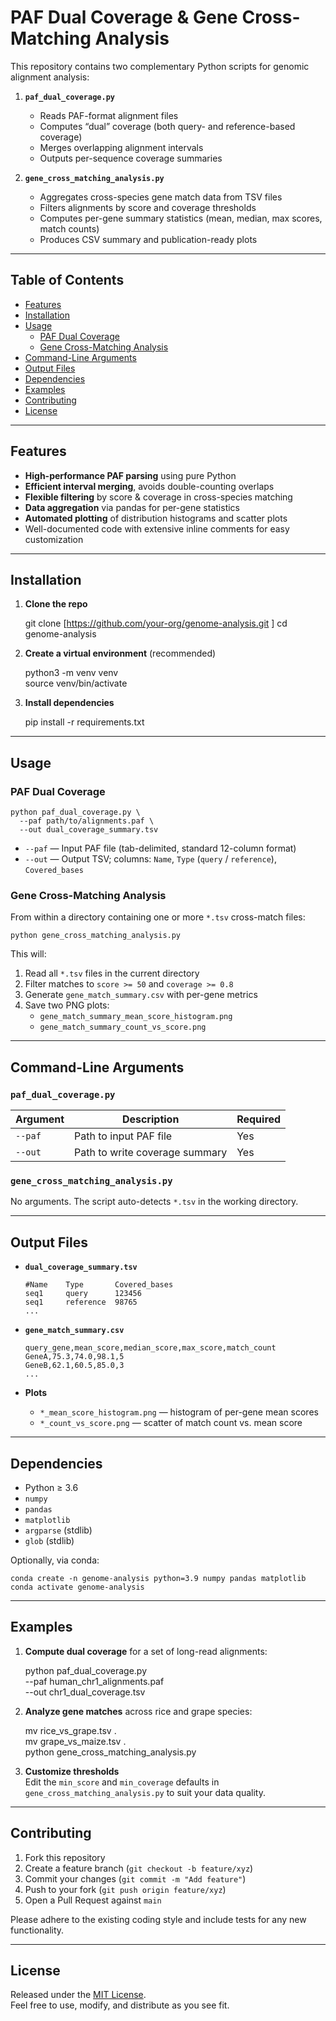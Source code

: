 # PAF Dual Coverage & Gene Cross-Matching Analysis

This repository contains two complementary Python scripts for genomic alignment analysis:

1. **`paf_dual_coverage.py`**  
   - Reads PAF-format alignment files  
   - Computes “dual” coverage (both query- and reference-based coverage)  
   - Merges overlapping alignment intervals  
   - Outputs per-sequence coverage summaries  

2. **`gene_cross_matching_analysis.py`**  
   - Aggregates cross-species gene match data from TSV files  
   - Filters alignments by score and coverage thresholds  
   - Computes per-gene summary statistics (mean, median, max scores, match counts)  
   - Produces CSV summary and publication-ready plots  

---

## Table of Contents

- [Features](#features)  
- [Installation](#installation)  
- [Usage](#usage)  
  - [PAF Dual Coverage](#paf-dual-coverage)  
  - [Gene Cross-Matching Analysis](#gene-cross-matching-analysis)  
- [Command-Line Arguments](#command-line-arguments)  
- [Output Files](#output-files)  
- [Dependencies](#dependencies)  
- [Examples](#examples)  
- [Contributing](#contributing)  
- [License](#license)  

---

## Features

- **High-performance PAF parsing** using pure Python  
- **Efficient interval merging**, avoids double-counting overlaps  
- **Flexible filtering** by score & coverage in cross-species matching  
- **Data aggregation** via pandas for per-gene statistics  
- **Automated plotting** of distribution histograms and scatter plots  
- Well-documented code with extensive inline comments for easy customization  

---

## Installation

1. **Clone the repo**  
    
    git clone [https://github.com/your-org/genome-analysis.git ]
    cd genome-analysis  

2. **Create a virtual environment** (recommended)  
    
    python3 -m venv venv  
    source venv/bin/activate  

3. **Install dependencies**  
    
    pip install -r requirements.txt  

---

## Usage

### PAF Dual Coverage

    python paf_dual_coverage.py \
      --paf path/to/alignments.paf \
      --out dual_coverage_summary.tsv

- `--paf` — Input PAF file (tab-delimited, standard 12-column format)  
- `--out` — Output TSV; columns: `Name`, `Type` (`query` / `reference`), `Covered_bases`

### Gene Cross-Matching Analysis

From within a directory containing one or more `*.tsv` cross-match files:

    python gene_cross_matching_analysis.py

This will:

1. Read all `*.tsv` files in the current directory  
2. Filter matches to `score >= 50` and `coverage >= 0.8`  
3. Generate `gene_match_summary.csv` with per-gene metrics  
4. Save two PNG plots:  
   - `gene_match_summary_mean_score_histogram.png`  
   - `gene_match_summary_count_vs_score.png`

---

## Command-Line Arguments

### `paf_dual_coverage.py`

| Argument | Description                    | Required |
| -------- | ------------------------------ | -------- |
| `--paf`  | Path to input PAF file         | Yes      |
| `--out`  | Path to write coverage summary | Yes      |

### `gene_cross_matching_analysis.py`

No arguments. The script auto-detects `*.tsv` in the working directory.

---

## Output Files

- **`dual_coverage_summary.tsv`**  
      
      #Name    Type       Covered_bases  
      seq1     query      123456  
      seq1     reference  98765  
      ...  

- **`gene_match_summary.csv`**  
      
      query_gene,mean_score,median_score,max_score,match_count  
      GeneA,75.3,74.0,98.1,5  
      GeneB,62.1,60.5,85.0,3  
      ...  

- **Plots**  
  - `*_mean_score_histogram.png` — histogram of per-gene mean scores  
  - `*_count_vs_score.png`    — scatter of match count vs. mean score  

---

## Dependencies

- Python ≥ 3.6  
- `numpy`  
- `pandas`  
- `matplotlib`  
- `argparse` (stdlib)  
- `glob` (stdlib)  

Optionally, via conda:

    conda create -n genome-analysis python=3.9 numpy pandas matplotlib  
    conda activate genome-analysis  

---

## Examples

1. **Compute dual coverage** for a set of long-read alignments:  
      
      python paf_dual_coverage.py \
        --paf human_chr1_alignments.paf \
        --out chr1_dual_coverage.tsv  

2. **Analyze gene matches** across rice and grape species:  
      
      mv rice_vs_grape.tsv .  
      mv grape_vs_maize.tsv .  
      python gene_cross_matching_analysis.py  

3. **Customize thresholds**  
   Edit the `min_score` and `min_coverage` defaults in  
   `gene_cross_matching_analysis.py` to suit your data quality.

---

## Contributing

1. Fork this repository  
2. Create a feature branch (`git checkout -b feature/xyz`)  
3. Commit your changes (`git commit -m "Add feature"`)  
4. Push to your fork (`git push origin feature/xyz`)  
5. Open a Pull Request against `main`  

Please adhere to the existing coding style and include tests for any new functionality.

---

## License

Released under the [MIT License](LICENSE).  
Feel free to use, modify, and distribute as you see fit.
